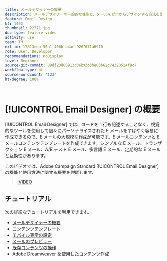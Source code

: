 ```yaml
---
title: メールデザイナーの概要
description: メールデザイナーの一般的な機能と、メールをゼロからデザインする方法を説明します。
feature: Email Design
kt: 1402
thumbnail: 22771.jpg
doc-type: feature video
activity: use
team: TM
exl-id: 17813cda-50a1-406b-b4ae-9267671a6910
role: User, Developer
recommendations: noDisplay
level: Beginner
source-git-commit: 89df23d00913d36b93d3be03b62c74320524f9c7
workflow-type: ht
source-wordcount: '123'
ht-degree: 100%

---
```


# [!UICONTROL Email Designer] の概要

[!UICONTROL Email Designer] では、コードを 1 行も記述することなく、視覚的なツールを使用して個々にパーソナライズされた E メールをすばやく容易に作成できるので、E メールの大規模な作成が可能です。E メールコンテンツと E メールコンテンツテンプレートを作成できます。シンプルな E メール、トランザクション E メール、A/B テスト E メール、多言語 E メール、定期的な E メールと互換性があります。

このビデオでは、Adobe Campaign Standard [!UICONTROL Email Designer] の機能と使用方法に関する概要を説明します。

>[!VIDEO](https://video.tv.adobe.com/v/22771?quality=12&learn=on)

## チュートリアル

次の詳細なチュートリアルを利用できます。

* [メールデザイナーの概要](/help/designing-content/email-designer/getting-started-with-the-email-designer.md)
* [コンテンツテンプレート](/help/designing-content/email-designer/email-content-templates.md)
* [モバイル表示の設定](/help/designing-content/email-designer/configure-the-mobile-view.md)
* [メールのプレビュー](/help/designing-content/email-designer/preview-your-email.md)
* [既存コンテンツの操作](/help/designing-content/email-designer/working-with-existing-content.md)
* [Adobe Dreamweaver を使用したコンテンツ作成](/help/designing-content/email-designer/dreamweaver-integration.md)
